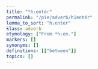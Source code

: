 ```yaml
---
title: "*h₁entér"
permalink: "/pie/adverb/h1entér"
lemma_to_sort: "h₁enter"
klass: adverb
etymology: ["From *h₁en."]
markers: []
synonyms: []
definitions: [["between"]]
topics: []
---
```

